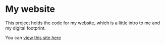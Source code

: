 # My website

This project holds the code for my website, which is a little intro to me and my digital footprint.

You can [view this site here](https://tofunmiadigun-hameed.netlify.app/)